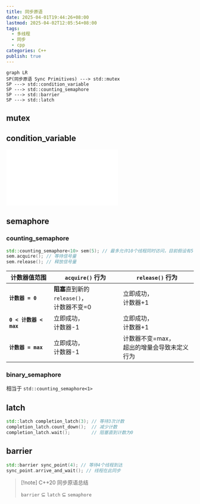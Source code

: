 ```yaml
---
title: 同步原语
date: 2025-04-01T19:44:26+08:00
lastmod: 2025-04-02T12:05:54+08:00
tags:
  - 多线程
  - 同步
  - cpp
categories: C++
publish: true
---
```


```mermaid
graph LR
SP(同步原语 Sync Primitives) ---> std::mutex
SP ---> std::condition_variable
SP ---> std::counting_semaphore
SP ---> std::barrier
SP ---> std::latch
```

## mutex



## condition_variable

![condition variable](./condition%2520variable.md#)

## semaphore

### counting_semaphore

```cpp
std::counting_semaphore<10> sem(5); // 最多允许10个线程同时访问，目前假设有5个访问
sem.acquire(); // 等待信号量
sem.release(); // 释放信号量
```

| **计数器值范围**          | `acquire()` 行为                     | `release()` 行为              |
| ------------------- | ---------------------------------- | --------------------------- |
| **`计数器 = 0`**       | **阻塞**直到新的 `release()`，<br>计数器不变=0 | 立即成功，<br>计数器+1              |
| **`0 < 计数器 < max`** | 立即成功，<br>计数器-1                     | 立即成功，<br>计数器+1              |
| **`计数器 = max`**     | 立即成功，<br>计数器-1                     | 计数器不变=max，<br>超出的增量会导致未定义行为 |

### binary_semaphore

相当于 `std::counting_semaphore<1>`

## latch

```cpp
std::latch completion_latch(3); // 等待3次计数
completion_latch.count_down();  // 减少计数
completion_latch.wait();        // 阻塞直到计数为0
```

## barrier

```cpp
std::barrier sync_point(4); // 等待4个线程到达
sync_point.arrive_and_wait(); // 线程在此同步
```

>[!note] C++20 同步原语总结
>
>`barrier` $\subseteq$ `latch` $\subseteq$ `semaphore` 


